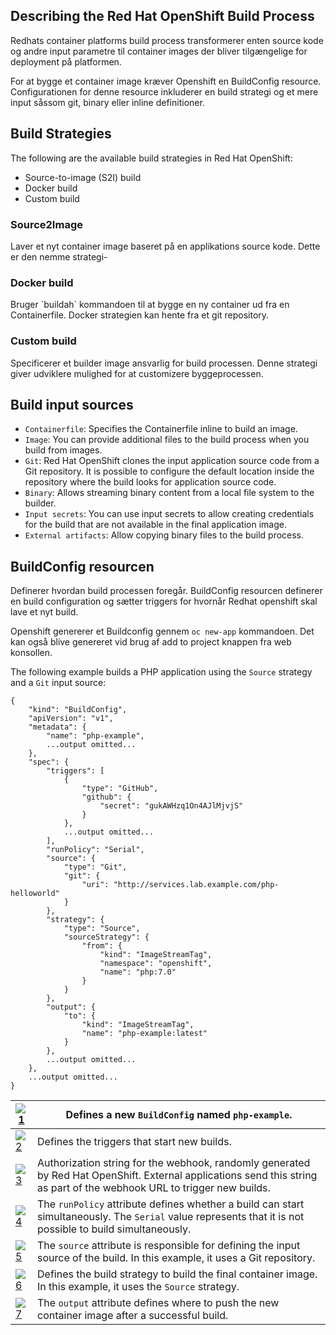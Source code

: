 ## Describing the Red Hat OpenShift Build Process



Redhats container platforms build process transformerer enten source kode og andre input parametre til container images der bliver tilgængelige for deployment på platformen.

For at bygge et container image kræver Openshift en BuildConfig resource. Configurationen for denne resource inkluderer en build strategi og et mere input såssom git, binary eller inline definitioner.



## Build Strategies

The following are the available build strategies in Red Hat OpenShift:

- Source-to-image (S2I) build
- Docker build
- Custom build

### Source2Image

Laver et nyt container image baseret på en applikations source kode. Dette er den nemme strategi-

### Docker build

Bruger ´buildah´ kommandoen til at bygge en ny container ud fra en Containerfile. Docker strategien kan hente fra et git repository. 

### Custom build

Specificerer et builder image ansvarlig for build processen. Denne strategi giver udviklere mulighed for at customizere byggeprocessen. 

## Build input sources

- `Containerfile`: Specifies the Containerfile inline to build an image.
- `Image`: You can provide additional files to the build process when you build from images.
- `Git`: Red Hat OpenShift clones the input  application source code from a Git repository. It is possible to  configure the default location inside the repository where the build  looks for application source code.
- `Binary`: Allows streaming binary content from a local file system to the builder.
- `Input secrets`: You can use input secrets to allow creating credentials for the build that are not available in the final application image.
- `External artifacts`: Allow copying binary files to the build process.

## BuildConfig resourcen

Definerer hvordan build processen foregår. BuildConfig resourcen definerer en build configuration og sætter triggers for hvornår Redhat openshift skal lave et nyt build.

Openshift genererer et Buildconfig gennem `oc new-app` kommandoen. Det kan også blive genereret vid brug af add to project knappen fra web konsollen.

The following example builds a PHP application using the `Source` strategy and a `Git` input source:

```
{
    "kind": "BuildConfig",
    "apiVersion": "v1",
    "metadata": {
        "name": "php-example", 
        ...output omitted...
    },
    "spec": {
        "triggers": [ 
            {
                "type": "GitHub",
                "github": {
                    "secret": "gukAWHzq1On4AJlMjvjS"  
                }
            },
            ...output omitted...
        ],
        "runPolicy": "Serial", 
        "source": { 
            "type": "Git",
            "git": {
                "uri": "http://services.lab.example.com/php-helloworld"
            }
        },
        "strategy": { 
            "type": "Source",
            "sourceStrategy": {
                "from": {
                    "kind": "ImageStreamTag",
                    "namespace": "openshift",
                    "name": "php:7.0"
                }
            }
        },
        "output": { 
            "to": {
                "kind": "ImageStreamTag",
                "name": "php-example:latest"
            }
        },
        ...output omitted...
    },
    ...output omitted...
}
```

| [![1](https://rol.redhat.com/rol/static/roc/Common_Content/images/1.svg)](https://rol.redhat.com/rol/app/#building-describe-lecture-CO1-1) | Defines a new `BuildConfig` named `php-example`.             |
| ------------------------------------------------------------ | ------------------------------------------------------------ |
| [![2](https://rol.redhat.com/rol/static/roc/Common_Content/images/2.svg)](https://rol.redhat.com/rol/app/#building-describe-lecture-CO1-2) | Defines the triggers that start new builds.                  |
| [![3](https://rol.redhat.com/rol/static/roc/Common_Content/images/3.svg)](https://rol.redhat.com/rol/app/#building-describe-lecture-CO1-3) | Authorization string for the webhook, randomly generated by Red Hat OpenShift.  External applications send this string as part of the webhook URL to  trigger new builds. |
| [![4](https://rol.redhat.com/rol/static/roc/Common_Content/images/4.svg)](https://rol.redhat.com/rol/app/#building-describe-lecture-CO1-4) | The `runPolicy` attribute defines whether a build can start simultaneously. The `Serial` value represents that it is not possible to build simultaneously. |
| [![5](https://rol.redhat.com/rol/static/roc/Common_Content/images/5.svg)](https://rol.redhat.com/rol/app/#building-describe-lecture-CO1-5) | The `source` attribute is responsible for defining the input source of the build. In this example, it uses a Git repository. |
| [![6](https://rol.redhat.com/rol/static/roc/Common_Content/images/6.svg)](https://rol.redhat.com/rol/app/#building-describe-lecture-CO1-6) | Defines the build strategy to build the final container image. In this example, it uses the `Source` strategy. |
| [![7](https://rol.redhat.com/rol/static/roc/Common_Content/images/7.svg)](https://rol.redhat.com/rol/app/#building-describe-lecture-CO1-7) | The `output` attribute defines where to push the new container image after a successful build. |

